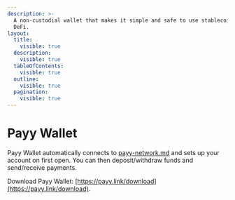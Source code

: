 ```yaml
---
description: >-
  A non-custodial wallet that makes it simple and safe to use stablecoins and
  DeFi.
layout:
  title:
    visible: true
  description:
    visible: true
  tableOfContents:
    visible: true
  outline:
    visible: true
  pagination:
    visible: true
---
```


# Payy Wallet

Payy Wallet automatically connects to [payy-network.md](payy-network.md "mention") and sets up your account on first open. You can then deposit/withdraw funds and send/receive payments.

Download Payy Wallet: [https://payy.link/download](https://payy.link/download).

